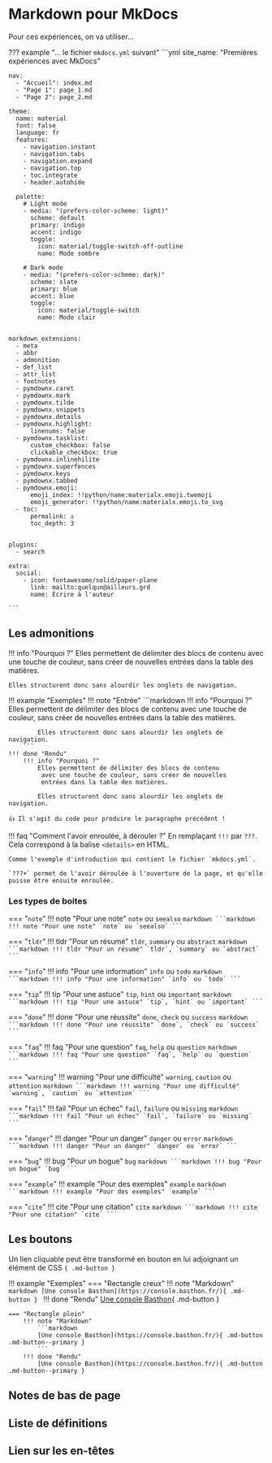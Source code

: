 # Markdown pour MkDocs

Pour ces expériences, on va utiliser...

??? example "... le fichier `mkdocs.yml` suivant"
    ```yml
    site_name: "Premières expériences avec MkDocs"

    nav:
      - "Accueil": index.md
      - "Page 1": page_1.md
      - "Page 2": page_2.md

    theme:
      name: material
      font: false
      language: fr
      features:
        - navigation.instant
        - navigation.tabs
        - navigation.expand
        - navigation.top
        - toc.integrate
        - header.autohide

      palette:
        # Light mode
        - media: "(prefers-color-scheme: light)"
          scheme: default
          primary: indigo
          accent: indigo
          toggle:
            icon: material/toggle-switch-off-outline
            name: Mode sombre

        # Dark mode
        - media: "(prefers-color-scheme: dark)"
          scheme: slate
          primary: blue
          accent: blue
          toggle:
            icon: material/toggle-switch
            name: Mode clair


    markdown_extensions:
      - meta
      - abbr
      - admonition
      - def_list
      - attr_list
      - footnotes
      - pymdownx.caret
      - pymdownx.mark
      - pymdownx.tilde
      - pymdownx.snippets
      - pymdownx.details
      - pymdownx.highlight:
          linenums: false
      - pymdownx.tasklist:
          custom_checkbox: false
          clickable_checkbox: true
      - pymdownx.inlinehilite
      - pymdownx.superfences
      - pymdownx.keys
      - pymdownx.tabbed
      - pymdownx.emoji:
          emoji_index: !!python/name:materialx.emoji.twemoji
          emoji_generator: !!python/name:materialx.emoji.to_svg
      - toc:
          permalink: ⚓︎
          toc_depth: 3


    plugins:
      - search

    extra:
      social:
        - icon: fontawesome/solid/paper-plane
          link: mailto:quelqun@ailleurs.grd
          name: Écrire à l'auteur

    ```

## Les admonitions

!!! info "Pourquoi ?"
    Elles permettent de délimiter des blocs de contenu
      avec une touche de couleur, sans créer de nouvelles
      entrées dans la table des matières.
    
    Elles structurent donc sans alourdir les onglets de navigation.

!!! example "Exemples"
    !!! note "Entrée"
        ```markdown
        !!! info "Pourquoi ?"
            Elles permettent de délimiter des blocs de contenu
             avec une touche de couleur, sans créer de nouvelles
             entrées dans la table des matières.
            
            Elles structurent donc sans alourdir les onglets de navigation.
        ```
    !!! done "Rendu"
        !!! info "Pourquoi ?"
            Elles permettent de délimiter des blocs de contenu
             avec une touche de couleur, sans créer de nouvelles
             entrées dans la table des matières.
            
            Elles structurent donc sans alourdir les onglets de navigation.

    👍 Il s'agit du code pour produire le paragraphe précédent !

!!! faq "Comment l'avoir enroulée, à dérouler ?"
    En remplaçant `!!!` par `???`. Cela correspond à la balise `<details>` en HTML.

    Comme l'exemple d'introduction qui contient le fichier `mkdocs.yml`.

    `???+` permet de l'avoir déroulée à l'ouverture de la page, et qu'elle
    puisse être ensuite enroulée.

### Les types de boites

=== "`note`"
    !!! note "Pour une note"
        `note` ou `seealso`
        ````markdown
        ```markdown
        !!! note "Pour une note"
            `note` ou `seealso`
        ```
        ````

=== "`tldr`"
    !!! tldr "Pour un résumé"
        `tldr`, `summary` ou `abstract`
        ````markdown
        ```markdown
        !!! tldr "Pour un résumé"
            `tldr`, `summary` ou `abstract`
        ```
        ````

=== "`info`"
    !!! info "Pour une information"
        `info` ou `todo`
        ````markdown
        ```markdown
        !!! info "Pour une information"
            `info` ou `todo`
        ```
        ````

=== "`tip`"
    !!! tip "Pour une astuce"
        `tip`, `hint` ou `important`
        ````markdown
        ```markdown
        !!! tip "Pour une astuce"
            `tip`, `hint` ou `important`
        ```
        ````

=== "`done`"
    !!! done "Pour une réussite"
        `done`, `check` ou `success`
        ````markdown
        ```markdown
        !!! done "Pour une réussite"
            `done`, `check` ou `success`
        ```
        ````

=== "`faq`"
    !!! faq "Pour une question"
        `faq`, `help` ou `question`
        ````markdown
        ```markdown
        !!! faq "Pour une question"
            `faq`, `help` ou `question`
        ```
        ````

=== "`warning`"
    !!! warning "Pour une difficulté"
        `warning`, `caution` ou `attention`
        ````markdown
        ```markdown
        !!! warning "Pour une difficulté"
            `warning`, `caution` ou `attention`
        ```
        ````

=== "`fail`"
    !!! fail "Pour un échec"
        `fail`, `failure` ou `missing`
        ````markdown
        ```markdown
        !!! fail "Pour un échec"
            `fail`, `failure` ou `missing`
        ```
        ````

=== "`danger`"
    !!! danger "Pour un danger"
        `danger` ou `error`
        ````markdown
        ```markdown
        !!! danger "Pour un danger"
            `danger` ou `error`
        ```
        ````

=== "`bug`"
    !!! bug "Pour un bogue"
        `bug`
        ````markdown
        ```markdown
        !!! bug "Pour un bogue"
            `bug`
        ```
        ````

=== "`example`"
    !!! example "Pour des exemples"
        `example`
        ````markdown
        ```markdown
        !!! example "Pour des exemples"
            `example`
        ```
        ````

=== "`cite`"
    !!! cite "Pour une citation"
        `cite`
        ````markdown
        ```markdown
        !!! cite "Pour une citation"
            `cite`
        ```
        ````

## Les boutons

Un lien cliquable peut être transformé en bouton en lui adjoignant un élément de CSS `{ .md-button }`

!!! example "Exemples"
    === "Rectangle creux"
        !!! note "Markdown"
            ```markdown
            [Une console Basthon](https://console.basthon.fr/){ .md-button }
            ```
        !!! done "Rendu"
            [Une console Basthon](https://console.basthon.fr/){ .md-button }

    === "Rectangle plein"
        !!! note "Markdown"
            ```markdown
            [Une console Basthon](https://console.basthon.fr/){ .md-button .md-button--primary }
            ```
        !!! done "Rendu"
            [Une console Basthon](https://console.basthon.fr/){ .md-button .md-button--primary }




## Notes de bas de page

## Liste de définitions

## Lien sur les en-têtes

